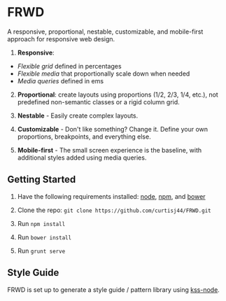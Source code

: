 # FRWD

A responsive, proportional, nestable, customizable, and mobile-first approach for responsive web design.

1. __Responsive__:
 - _Flexible grid_ defined in percentages
 - _Flexible media_ that proportionally scale down when needed
 - _Media queries_ defined in ems

2. __Proportional__: create layouts using proportions (1/2, 2/3, 1/4, etc.), not predefined non-semantic classes or a rigid column grid.

3. __Nestable__ -  Easily create complex layouts.

4. __Customizable__ - Don't like something? Change it. Define your own proportions, breakpoints, and everything else.

5. __Mobile-first__ - The small screen experience is the baseline, with additional styles added using media queries.



## Getting Started

1. Have the following requirements installed: [node](http://nodejs.org/), [npm](https://www.npmjs.org/), and [bower](http://bower.io/)

2. Clone the repo: ```git clone https://github.com/curtisj44/FRWD.git```

3. Run ```npm install```

4. Run ```bower install```

5. Run ```grunt serve```



## Style Guide

FRWD is set up to generate a style guide / pattern library using [kss-node](https://github.com/hughsk/kss-node).


<!--

basic setup
	- Yeoman
	- Sass

Media Query maintenance
	CSS
	JS

Sass mixins

JS API

Debug

Browser Support

Features
	- mobile-first
	- fixed width layout for non-mq supporting IEs
	- em-based mqs
	- support for hi-DPI
	- no lame .visible-phone classes

-->